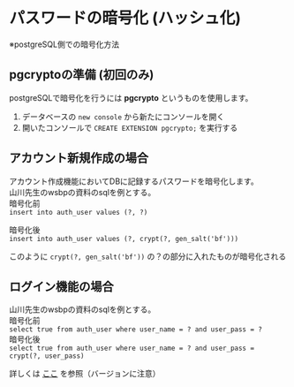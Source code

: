 # パスワードの暗号化 (ハッシュ化)  
※postgreSQL側での暗号化方法  

## pgcryptoの準備 (初回のみ)
postgreSQLで暗号化を行うには **pgcrypto** というものを使用します。 
1. データベースの `new console` から新たにコンソールを開く
1. 開いたコンソールで `CREATE EXTENSION pgcrypto;` を実行する

## アカウント新規作成の場合
アカウント作成機能においてDBに記録するパスワードを暗号化します。  
山川先生のwsbpの資料のsqlを例とする。  
暗号化前  
`insert into auth_user values (?, ?)`   

暗号化後  
`insert into auth_user values (?, crypt(?, gen_salt('bf')))`  

このように `crypt(?, gen_salt('bf'))` の？の部分に入れたものが暗号化される

## ログイン機能の場合
山川先生のwsbpの資料のsqlを例とする。  
暗号化前  
`select true from auth_user where user_name = ? and user_pass = ?`  
暗号化後  
`select true from auth_user where user_name = ? and user_pass = crypt(?, user_pass)`

詳しくは [ここ](https://www.postgresql.jp/document/11.0/html/pgcrypto.html) を参照（バージョンに注意） 